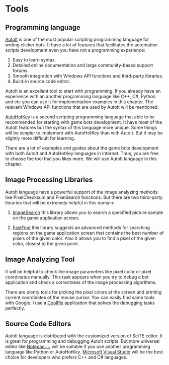 # Tools

## Programming language

[AutoIt](https://www.autoitscript.com/site/autoit) is one of the most popular scripting programming language for writing clicker bots. It have a lot of features that facilitates the automation scripts development even you have not a programming experience:

1. Easy to learn syntax.
2. Detailed online documentation and large community-based support forums.
3. Smooth integration with Windows API functions and third-party libraries.
4. Build-in source code editor.

AutoIt is an excellent tool to start with programming. If you already have an experience with an another programming language like C++, C#, Python and etc you can use it for implementation examples in this chapter. The relevant Windows API functions that are used by AutoIt will be mentioned. 

[AutoHotKey](http://ahkscript.org) is a second scripting programming language that able to be recommended for starting with game bots development. It have most of the AutoIt features but the syntax of this language more unique. Some things will be simpler to implement with AutoHotKey than with AutoIt. But it may be slightly more difficult for learning.

There are a lot of examples and guides about the game bots development with both AutoIt and AutoHotKey languages in Internet. Thus, you are free to choose the tool that you likes more. We will use AutoIt language in this chapter.

## Image Processing Libraries

AutoIt language have a powerful support of the image analyzing methods like PixelChecksum and PixelSearch functions. But there are two third-party libraries that will be extremely helpful in this domain:

1. [ImageSearch](https://www.autoitscript.com/forum/topic/148005-imagesearch-usage-explanation) this library allows you to search a specified picture sample on the game application screen.

2. [FastFind](https://www.autoitscript.com/forum/topic/126430-advanced-pixel-search-library/) this library suggests an advanced methods for searching regions on the game application screen that contains the best number of pixels of the given color. Also it allows you to find a pixel of the given color, closest to the given point.

## Image Analyzing Tool

It will be helpful to check the image parameters like pixel color or pixel coordinates manually. This task appears when you try to debug a bot application and check a correctness of the image processing algorithms.

There are plenty tools for picking the pixel colors at the screen and printing current coordinates of the mouse cursor. You can easily find same tools with Google. I use a [CoolPix](https://www.colorschemer.com/colorpix_info.php) application that solves the debugging tasks perfectly.

## Source Code Editors

AutoIt language is distributed with the customized version of SciTE editor. It is great for programming and debugging AutoIt scripts. But more universal editor like [Notepad++](https://notepad-plus-plus.org) will be suitable if you use another programming language like Python or AutoHotKey. [Microsoft Visual Studio](https://www.visualstudio.com/en-us/products/visual-studio-express-vs.aspx) will be the best choice for developers who prefers C++ and C# languages.

